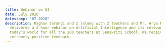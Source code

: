 ```yaml
---
title: Webinar on AI
date: July 2020
datestamp: "07.2020"
description: Raghav Sarangi and I (along with 2 teachers and Mr. Arya Nagar)
  delivered a 2 hour webinar on Artificial Intelligence and its relevance in
  today's world for all the 280 teachers at Sanskriti School. We received an
  extremely positive feedback.
---
```

